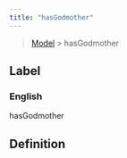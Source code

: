 ```yaml
---
title: "hasGodmother"
---
```


> [Model](../../) > hasGodmother

## Label

### English
hasGodmother


## Definition



    
